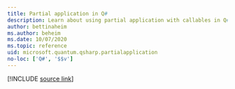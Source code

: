 ```yaml
---
title: Partial application in Q#
description: Learn about using partial application with callables in Q#.
author: bettinaheim
ms.author: beheim
ms.date: 10/07/2020
ms.topic: reference
uid: microsoft.quantum.qsharp.partialapplication
no-loc: ['Q#', '$$v']
---
```


<!---
# Partial application in Q#
-->

[!INCLUDE [source link](~/includes/qsharp-language/Specifications/Language/3_Expressions/PartialApplication.md)]

